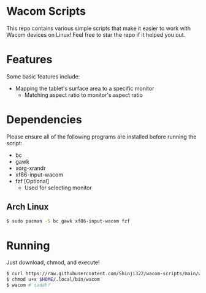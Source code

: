 # Wacom Scripts
This repo contains various simple scripts that make it easier to work with Wacom devices on Linux!
Feel free to star the repo if it helped you out.


# Features
Some basic features include:
* Mapping the tablet's surface area to a specific monitor
  * Matching aspect ratio to monitor's aspect ratio


# Dependencies
Please ensure all of the following programs are installed before running the script:
* bc
* gawk
* xorg-xrandr
* xf86-input-wacom
* fzf [Optional]
  * Used for selecting monitor

## Arch Linux
```bash
$ sudo pacman -S bc gawk xf86-input-wacom fzf
```

# Running
Just download, chmod, and execute!
```bash
$ curl https://raw.githubusercontent.com/Shinji322/wacom-scripts/main/wacom -o $HOME/.local/bin
$ chmod u+x $HOME/.local/bin/wacom
$ wacom # tadah!
```
